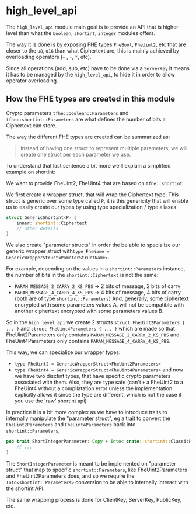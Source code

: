 # high_level_api

The `high_level_api` module main goal is to provide
an API that is higher level than what the `boolean`, `shortint`, `integer`
modules offers.

The way it is done is by exposing FHE types `FheBool`, `FheUint2`, etc
that are closer to the `u8`, `u16` than what Ciphertext are,
this is mainly achieved by overloading operators (`+` , `-`, `*`, etc).

Since all operations (add, sub, etc) have to be done via a `ServerKey`
it means it has to be managed by the `high_level_api`, to hide it in order
to allow operator overloading.

## How the FHE types are created in this module

Crypto parameters `tfhe::boolean::Parameters` and `tfhe::shortint::Parameters`
are what defines the number of bits a Ciphertext can store.

The way the different FHE types are created can be summarized as:

> Instead of having one struct to represent multiple parameters,
> we will create one struct per each parameter we use.


To understand that last sentence a bit more we'll explain a simplified example on shortint:

We want to provide FheUint2, FheUint4 that are based on `tfhe::shortint`

We first create a wrapper struct, that will wrap the Ciphertext type.
This struct is generic over some type called `P`, it is this genericity
that will enable us to easily create our types by using type specialization / type aliases

```rust
struct GenericShortint<P> {
    inner: shortint::Ciphertext
    // other details
}
```

We also create "parameter structs" in order the be able to
specialize our generic wrapper struct with`type FheName = GenericWrapperStruct<PameterStructName>`.

For example, depending on the values in a `shortint::Parameters` instance, the number of bits in the `shortint::Ciphertext`
is not the same:
* `PARAM_MESSAGE_2_CARRY_2_KS_PBS` -> 2 bits of message, 2 bits of carry
* `PARAM_MESSAGE_4_CARRY_4_KS_PBS` -> 4 bits of message, 4 bits of carry
(both are of type `shortint::Parameters`)
And, generally, some ciphertext encrypted with some parameters values A,
will not be compatible with another ciphertext encrypted with some parameters values B.

So in the `high_level_api` we create 2 structs `struct FheUint2Parameters { ... }` and `struct FheUint4Parameters { ... }`
which are made so that FheUint2Parameters only contains `PARAM_MESSAGE_2_CARRY_2_KS_PBS`
and FheUint4Parameters only contains `PARAM_MESSAGE_4_CARRY_4_KS_PBS`. 

This way, we can specialize our wrapper types:
* `type FheUint2 = GenericWrapperStruct<FheUint2Parameters>`
* `type FheUint4 = GenericWrapperStruct<FheUint4Parameters>`
and now we have two disctint types, that have specific crypto parameters associated with them.
Also, they are type safe (can't `+` a FheUint2 to a FheUint4 without a compilatation error
unless the implementation explicitly allows it since the type are different, which is not the case if you
use the 'raw' shortint api)

In practice it is a bit more complex as we have to introduce traits to internally manipulate the 
"parameter struct", eg a trait to convert the `FheUint2Parameters` and `FheUint4Parameters` back into `shortint::Parameters`,

```rust
pub trait ShortIntegerParameter: Copy + Into< crate::shortint::ClassicPBSParameters> {
    // ...
}
```

The `ShortIntegerParameter` is meant to be implemented on "parameter struct"
that map to specific `shortint::Parameters`, like FheUint2Parameters and FheUint2Parameters
does, and so we require the `Into<shortint::Parameters>` conversion to be able to internally
interact with the shortint API.

The same wrapping process is done for ClientKey, ServerKey, PublicKey, etc.
  
